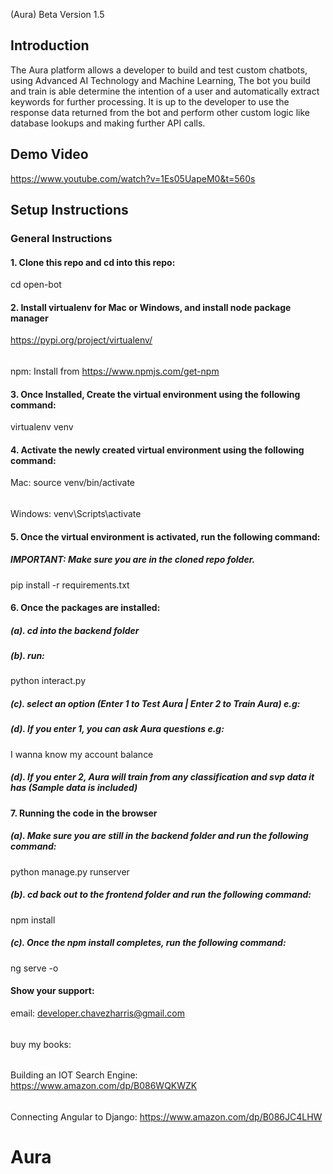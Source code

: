 (Aura) Beta Version 1.5

## Introduction

The Aura platform allows a developer to build and test custom chatbots, using Advanced AI Technology and Machine Learning, The bot you build and train is able determine the intention of a user and automatically extract keywords for further processing. It is up to the developer to use the response data returned from the bot and perform other custom logic like database lookups and making further API calls.

## Demo Video

https://www.youtube.com/watch?v=1Es05UapeM0&t=560s

## Setup Instructions

### General Instructions
#### 1. Clone this repo and cd into this repo:
cd open-bot

#### 2. Install virtualenv for Mac or Windows, and install node package manager
https://pypi.org/project/virtualenv/
######
npm: Install from https://www.npmjs.com/get-npm

#### 3. Once Installed, Create the virtual environment using the following command:
virtualenv venv  

#### 4. Activate the newly created virtual environment using the following command:
Mac:
source venv/bin/activate
######
Windows:
venv\Scripts\activate

#### 5. Once the virtual environment is activated, run the following command:
##### IMPORTANT: Make sure you are in the cloned repo folder.
pip install -r requirements.txt

#### 6. Once the packages are installed:
##### (a). cd into the backend folder 
##### (b). run:
 python interact.py
##### (c). select an option (Enter 1 to Test Aura | Enter 2 to Train Aura) e.g: 
##### (d). If you enter 1, you can ask Aura questions e.g:
I wanna know my account balance 

##### (d). If you enter 2, Aura will train from any classification and svp data it has (Sample data is included)

#### 7. Running the code in the browser

##### (a). Make sure you are still in the backend folder and run the following command:
python manage.py runserver

##### (b). cd back out to the frontend folder and run the following command:
npm install

##### (c). Once the npm install completes, run the following command:
ng serve -o

#### Show your support:
email: developer.chavezharris@gmail.com
######
buy my books:
######
Building an IOT Search Engine: https://www.amazon.com/dp/B086WQKWZK
######
Connecting Angular to Django: https://www.amazon.com/dp/B086JC4LHW




# Aura
